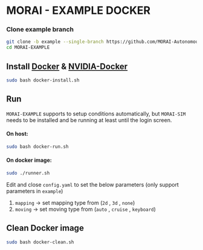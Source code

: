 # MORAI - EXAMPLE DOCKER
### Clone example branch 
```bash
git clone -b example --single-branch https://github.com/MORAI-Autonomous/MORAI-EXAMPLE.git
cd MORAI-EXAMPLE
```

## Install [Docker](https://docs.docker.com/engine/install/ubuntu/) & [NVIDIA-Docker](https://docs.nvidia.com/datacenter/cloud-native/container-toolkit/install-guide.html#docker)
```bash
sudo bash docker-install.sh
```

## Run
`MORAI-EXAMPLE` supports to setup conditions automatically, but `MORAI-SIM` needs to be installed and be running at least until the login screen. 

#### On host:
```bash
sudo bash docker-run.sh
```

#### On docker image:
```bash
sudo ./runner.sh
```
Edit and close `config.yaml` to set the below parameters (only support parameters in `example`)
1. `mapping` -> set mapping type from (`2d` , `3d` , `none`)
2. `moving` -> set moving type from (`auto` , `cruise` , `keyboard`) 

## Clean Docker image
```bash
sudo bash docker-clean.sh
```
